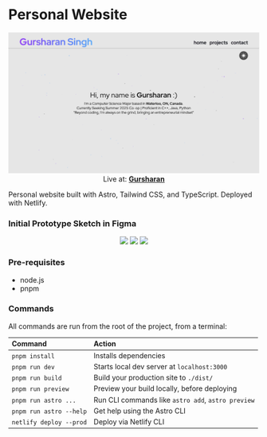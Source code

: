 # Personal Website

<p align="center">
    <a href="https://gursharan007.netlify.app/">
        <img src="src/images/project-thumbnails/personal-website.png">
    </a>
    Live at:
        <a href="https://gursharan007.netlify.app/">
            <b>Gursharan</b>
        </a>
</p>
Personal website built with Astro, Tailwind CSS, and TypeScript. Deployed with Netlify.

### Initial Prototype Sketch in Figma

<p align="center">
    <img src="design/prototype/Home (Light).png" width=300/>
    <img src="design/prototype/Projects (Light).png" width=300/>
    <img src="design/prototype/Contact (Light).png" width=300/>
</p>

### Pre-requisites

- node.js
- pnpm

### Commands

All commands are run from the root of the project, from a terminal:

| Command                 | Action                                             |
| :---------------------- | :------------------------------------------------- |
| `pnpm install`          | Installs dependencies                              |
| `pnpm run dev`          | Starts local dev server at `localhost:3000`        |
| `pnpm run build`        | Build your production site to `./dist/`            |
| `pnpm run preview`      | Preview your build locally, before deploying       |
| `pnpm run astro ...`    | Run CLI commands like `astro add`, `astro preview` |
| `pnpm run astro --help` | Get help using the Astro CLI                       |
| `netlify deploy --prod` | Deploy via Netlify CLI                             |
